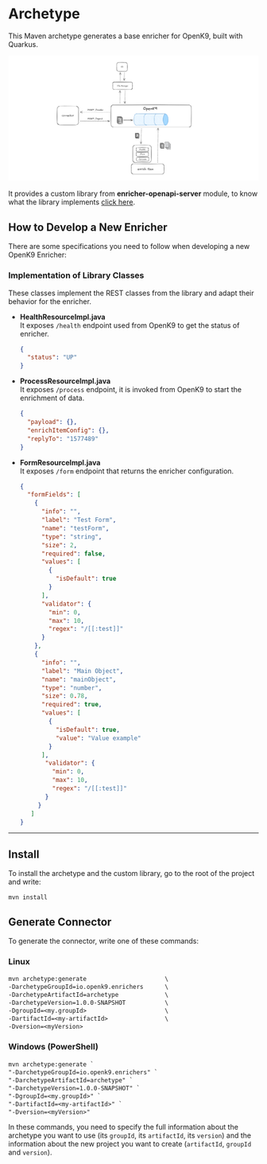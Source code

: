 # Archetype

This Maven archetype generates a base enricher for OpenK9, built with Quarkus.

![design.png](design.png)

It provides a custom library from **enricher-openapi-server** module, to know what the library implements [click here](../enricher-openapi-server).

## How to Develop a New Enricher

There are some specifications you need to follow when developing a new OpenK9 Enricher:

### Implementation of Library Classes

These classes implement the REST classes from the library and adapt their behavior for the enricher.

- **HealthResourceImpl.java**   
  It exposes `/health` endpoint used from OpenK9 to get the status of enricher.
   ```json
   {
     "status": "UP"
   }
   ```


- **ProcessResourceImpl.java**  
  It exposes `/process` endpoint, it is invoked from OpenK9 to start the enrichment of data.
  ```json
  {
    "payload": {},
    "enrichItemConfig": {},
    "replyTo": "1577489"
  }
  ```


- **FormResourceImpl.java**  
  It exposes `/form` endpoint that returns the enricher configuration.
  ```json
  {
    "formFields": [
      {
        "info": "",
        "label": "Test Form",
        "name": "testForm",
        "type": "string",
        "size": 2,
        "required": false,
        "values": [
          {
            "isDefault": true
          }
        ],
        "validator": {
          "min": 0,
          "max": 10,
          "regex": "/[[:test]]"
        }
      },
      {
        "info": "",
        "label": "Main Object",
        "name": "mainObject",
        "type": "number",
        "size": 0.78,
        "required": true,
        "values": [
          {
            "isDefault": true,
            "value": "Value example"
          }
        ],
         "validator": {
           "min": 0,
           "max": 10,
           "regex": "/[[:test]]"
         }
       }
     ]
  } 
  ```
  
---

## Install

To install the archetype and the custom library, go to the root of the project and write:

```shell
mvn install
```  

## Generate Connector

To generate the connector, write one of these commands:

### Linux

```shell  
mvn archetype:generate                      \
-DarchetypeGroupId=io.openk9.enrichers      \
-DarchetypeArtifactId=archetype             \
-DarchetypeVersion=1.0.0-SNAPSHOT           \
-DgroupId=<my.groupId>                      \
-DartifactId=<my-artifactId>                \
-Dversion=<myVersion>                       
```

### Windows (PowerShell)

```shell  
mvn archetype:generate `
"-DarchetypeGroupId=io.openk9.enrichers" `
"-DarchetypeArtifactId=archetype" `
"-DarchetypeVersion=1.0.0-SNAPSHOT" `
"-DgroupId=<my.groupId>" `
"-DartifactId=<my-artifactId>" `
"-Dversion=<myVersion>"
```

In these commands, you need to specify the full information about the archetype you want to use (its `groupId`, its `artifactId`, its `version`)
and the information about the new project you want to create (`artifactId`, `groupId` and `version`).

